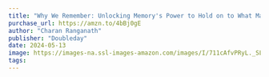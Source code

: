 ```yaml
---
title: "Why We Remember: Unlocking Memory's Power to Hold on to What Matters"
purchase_url: https://amzn.to/4bBj0gE
author: "Charan Ranganath"
publisher: "Doubleday"
date: 2024-05-13
image: https://images-na.ssl-images-amazon.com/images/I/711cAfvPRyL._SL75_.jpg
tags:
---
```


